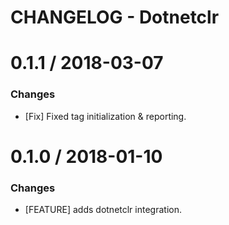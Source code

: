 # CHANGELOG - Dotnetclr

0.1.1 / 2018-03-07
==================
### Changes
* [Fix] Fixed tag initialization & reporting.

0.1.0 / 2018-01-10
==================

### Changes

* [FEATURE] adds dotnetclr integration.

